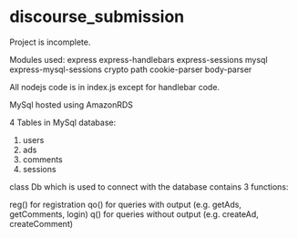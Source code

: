 # discourse_submission

Project is incomplete.

Modules used:
express
express-handlebars
express-sessions
mysql
express-mysql-sessions
crypto
path
cookie-parser
body-parser


All nodejs code is in index.js except for handlebar code.


MySql hosted using AmazonRDS

4 Tables in MySql database:

1. users
2. ads
3. comments
4. sessions

class Db which is used to connect with the database contains 3 functions:

reg() for registration
qo() for queries with output (e.g. getAds, getComments, login)
q() for queries without output (e.g. createAd, createComment)

